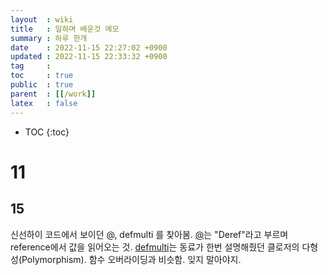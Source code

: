 ```yaml
---
layout  : wiki
title   : 일하며 배운것 메모
summary : 하루 한개
date    : 2022-11-15 22:27:02 +0900
updated : 2022-11-15 22:33:32 +0900
tag     : 
toc     : true
public  : true
parent  : [[/work]]
latex   : false
---
```

* TOC
{:toc}

# 11
## 15
신선하이 코드에서 보이던 @, defmulti 를 찾아봄. [@](https://clojure.org/guides/weird_characters#_deref)는 "Deref"라고 부르며 reference에서 값을 읽어오는 것.
[defmulti](https://clojure.org/about/runtime_polymorphism)는 동료가 한번 설명해줬던 클로저의 다형성(Polymorphism). 함수 오버라이딩과 비슷함. 잊지 말아야지.

